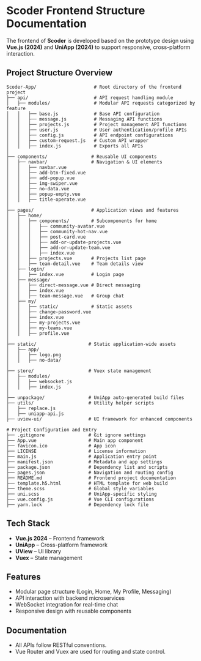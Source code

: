 # Scoder Frontend Structure Documentation

The frontend of **Scoder** is developed based on the prototype design using **Vue.js (2024)** and **UniApp (2024)** to
support responsive, cross-platform interaction.

## Project Structure Overview

```
Scoder-App/                     # Root directory of the frontend project
├── api/                        # API request handling module
│   ├── modules/                # Modular API requests categorized by feature
│   │   ├── base.js             # Base API configuration
│   │   ├── message.js          # Messaging API functions
│   │   ├── projects.js         # Project management API functions
│   │   ├── user.js             # User authentication/profile APIs
│   │   ├── config.js           # API endpoint configurations
│   │   ├── custom-request.js   # Custom API wrapper
│   │   ├── index.js            # Exports all APIs
│
├── components/                # Reusable UI components
│   ├── navbar/                # Navigation & UI elements
│   │   ├── navbar.vue
│   │   ├── add-btn-fixed.vue
│   │   ├── add-popup.vue
│   │   ├── img-swiper.vue
│   │   ├── no-data.vue
│   │   ├── popup-empty.vue
│   │   ├── title-operate.vue
│
├── pages/                     # Application views and features
│   ├── home/
│   │   ├── components/        # Subcomponents for home
│   │   │   ├── community-avatar.vue
│   │   │   ├── community-hot-nav.vue
│   │   │   ├── post-card.vue
│   │   │   ├── add-or-update-projects.vue
│   │   │   ├── add-or-update-team.vue
│   │   │   ├── index.vue
│   │   ├── projects.vue       # Projects list page
│   │   ├── team-detail.vue    # Team details view
│   ├── login/
│   │   ├── index.vue          # Login page
│   ├── message/
│   │   ├── direct-message.vue # Direct messaging
│   │   ├── index.vue
│   │   ├── team-message.vue   # Group chat
│   ├── my/
│   │   ├── static/            # Static assets
│   │   ├── change-password.vue
│   │   ├── index.vue
│   │   ├── my-projects.vue
│   │   ├── my-teams.vue
│   │   ├── profile.vue
│
├── static/                   # Static application-wide assets
│   ├── app/
│   │   ├── logo.png
│   │   ├── no-data/
│
├── store/                    # Vuex state management
│   ├── modules/
│   │   ├── websocket.js
│   │   ├── index.js
│
├── unpackage/                # UniApp auto-generated build files
├── utils/                    # Utility helper scripts
│   ├── replace.js
│   ├── uniapp-api.js
├── uview-ui/                 # UI framework for enhanced components

# Project Configuration and Entry
├── .gitignore                # Git ignore settings
├── App.vue                   # Main app component
├── favicon.ico               # App icon
├── LICENSE                   # License information
├── main.js                   # Application entry point
├── manifest.json             # Metadata and app settings
├── package.json              # Dependency list and scripts
├── pages.json                # Navigation and routing config
├── README.md                 # Frontend project documentation
├── template.h5.html          # HTML template for web build
├── theme.scss                # Global style variables
├── uni.scss                  # UniApp-specific styling
├── vue.config.js             # Vue CLI configurations
├── yarn.lock                 # Dependency lock file
```

## Tech Stack

- **Vue.js 2024** – Frontend framework
- **UniApp** – Cross-platform framework
- **UView** – UI library
- **Vuex** – State management

## Features

- Modular page structure (Login, Home, My Profile, Messaging)
- API interaction with backend microservices
- WebSocket integration for real-time chat
- Responsive design with reusable components

## Documentation

- All APIs follow RESTful conventions.
- Vue Router and Vuex are used for routing and state control.
